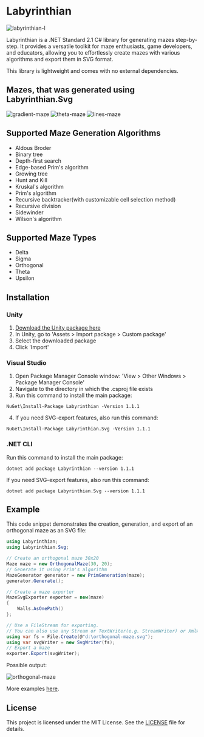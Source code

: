 # Labyrinthian
![labyrinthian-l](https://github.com/romandykyi/Labyrinthian/assets/94003504/8e4a2bde-4582-4d11-9386-be6121eee432)

Labyrinthian is a .NET Standard 2.1 C# library for generating mazes step-by-step. It provides a versatile toolkit for maze enthusiasts, game developers, and educators, allowing you to effortlessly create mazes with various algorithms and export them in SVG format. 

This library is lightweight and comes with no external dependencies.

## Mazes, that was generated using Labyrinthian.Svg

![gradient-maze](https://github.com/romandykyi/Labyrinthian/assets/94003504/de1fc580-e72a-45dc-ab15-a376addebad9)
![theta-maze](https://github.com/romandykyi/Labyrinthian/assets/94003504/b792fc9c-e3dd-4122-b2ae-3cb3b26f2bf6)
![lines-maze](https://github.com/romandykyi/Labyrinthian/assets/94003504/4b641816-3976-4eee-8edb-8a3acec09a19)

## Supported Maze Generation Algorithms
* Aldous Broder
* Binary tree
* Depth-first search
* Edge-based Prim's algorithm
* Growing tree
* Hunt and Kill
* Kruskal's algorithm
* Prim's algorithm
* Recursive backtracker(with customizable cell selection method)
* Recursive division
* Sidewinder
* Wilson's algorithm

## Supported Maze Types
* Delta
* Sigma
* Orthogonal
* Theta
* Upsilon

## Installation
### Unity
1. [Download the Unity package here](https://github.com/romandykyi/Labyrinthian/releases/tag/Labyrinthian_v1.1.1)
2. In Unity, go to 'Assets > Import package > Custom package'
3. Select the downloaded package
4. Click 'Import'

### Visual Studio
1. Open Package Manager Console window: 'View > Other Windows > Package Manager Console'
2. Navigate to the directory in which the .csproj file exists
3.  Run this command to install the main package:
```
NuGet\Install-Package Labyrinthian -Version 1.1.1
```
4. If you need SVG-export features, also run this command:
```
NuGet\Install-Package Labyrinthian.Svg -Version 1.1.1
```

### .NET CLI
Run this command to install the main package:
```
dotnet add package Labyrinthian --version 1.1.1
```
If you need SVG-export features, also run this command:
```
dotnet add package Labyrinthian.Svg --version 1.1.1
```

## Example
This code snippet demonstrates the creation, generation, and export of an orthogonal maze as an SVG file:
```csharp
using Labyrinthian;
using Labyrinthian.Svg;

// Create an orthogonal maze 30x20
Maze maze = new OrthogonalMaze(30, 20);
// Generate it using Prim's algorithm
MazeGenerator generator = new PrimGeneration(maze);
generator.Generate();

// Create a maze exporter
MazeSvgExporter exporter = new(maze)
{
    Walls.AsOnePath()
};

// Use a FileStream for exporting.
// You can also use any Stream or TextWriter(e.g. StreamWriter) or XmlWriter
using var fs = File.Create(@"d:\orthogonal-maze.svg");
using var svgWriter = new SvgWriter(fs);
// Export a maze
exporter.Export(svgWriter);
```
Possible output:

![orthogonal-maze](https://github.com/romandykyi/Labyrinthian/assets/94003504/a6c20704-ab86-4247-8419-4e1b1fc84aa5)

More examples [here](https://github.com/romandykyi/Labyrinthian/blob/master/Examples/MazeExportingExamples.cs).

## License
This project is licensed under the MIT License. See the [LICENSE](https://github.com/romandykyi/Labyrinthian/blob/master/LICENSE) file for details.
